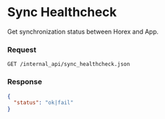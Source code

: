 # Sync Healthcheck

Get synchronization status between Horex and App.

### Request
`GET /internal_api/sync_healthcheck.json`

### Response
```json
{
  "status": "ok|fail"
}
```
